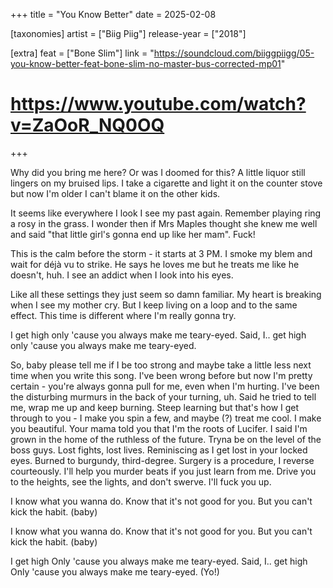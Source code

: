 +++
title = "You Know Better"
date = 2025-02-08

[taxonomies]
artist = ["Biig Piig"]
release-year = ["2018"]

[extra]
feat = ["Bone Slim"]
link = "https://soundcloud.com/biiggpiigg/05-you-know-better-feat-bone-slim-no-master-bus-corrected-mp01"
# https://www.youtube.com/watch?v=ZaOoR_NQ0OQ
+++

Why did you bring me here? Or was I doomed for this?
A little liquor still lingers on my bruised lips.
<span class="l1">I take a cigarette and light it on the counter stove
but now I'm older I can't blame it on the other kids.</span>

It seems like everywhere I look I see my past again.
Remember playing ring a rosy in the grass.
I wonder then if Mrs Maples thought she knew me well
and said "that little girl's gonna end up like her mam". Fuck!

This is the calm before the storm - it starts at 3 PM.
I smoke my blem and wait for déjà vu to strike.
<span class="l2">He says he loves me but he treats me like he doesn't, huh.
I see an addict when I look into his eyes.</span>

Like all these settings they just seem so damn familiar.
<span class="l1">My heart is breaking when I see my mother cry.</span>
But I keep living on a loop and to the same effect.
<span class="l1">This time is different where I'm really gonna try.</span>

I get high
only 'cause you always make me teary-eyed.
Said, I.. get high
only 'cause you always make me teary-eyed.

So, baby please tell me if I be too strong
and maybe take a little less next time when you write this song.
I've been wrong before but now I'm pretty certain -
<span class="l1">you're always gonna pull for me, even when I'm hurting.</span>
I've been the disturbing murmurs in the back of your turning, uh.
Said he tried to tell me, wrap me up and keep burning.
Steep learning but that's how I get through to you -
I make you spin a few, and maybe (?) treat me cool.
I make you beautiful.
Your mama told you that I'm the roots of Lucifer.
I said I'm grown in the home of the ruthless of the future.
Tryna be on the level of the boss guys.
Lost fights, lost lives.
<span class="l2">Reminiscing as I get lost in your locked eyes.</span>
Burned to burgundy, third-degree.
Surgery is a procedure, I reverse courteously.
I'll help you murder beats if you just learn from me.
Drive you to the heights, see the lights, and don't swerve.
I'll fuck you up.

I know what you wanna do.
<span class="l1">Know that it's not good for you.
But you can't kick the habit. (baby)</span>

I know what you wanna do.
Know that it's not good for you.
But you can't kick the habit. (baby)

I get high
Only 'cause you always make me teary-eyed.
Said, I.. get high
Only 'cause you always make me teary-eyed.
(Yo!)
